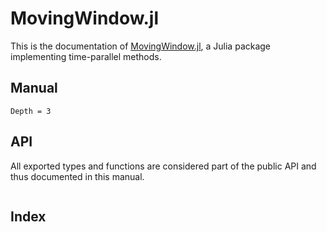 # MovingWindow.jl

This is the documentation of [MovingWindow.jl](https://github.com/giancarloantonucci/MovingWindow.jl), a Julia package implementing time-parallel methods.

## Manual

```@contents
Depth = 3
```

## API

All exported types and functions are considered part of the public API and thus documented in this manual.

```@autodocs
```

## Index

```@index
```

